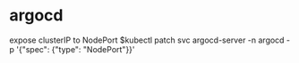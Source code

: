 # argocd
expose clusterIP to NodePort
$kubectl patch svc argocd-server -n argocd -p '{"spec": {"type": "NodePort"}}'
